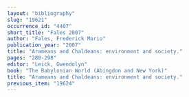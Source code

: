 ```yaml
---
layout: "bibliography"
slug: "19621"
occurrence_id: "4407"
short_title: "Fales 2007"
author: "Fales, Frederick Mario"
publication_year: "2007"
title: "Arameans and Chaldeans: environment and society."
pages: "288-298"
editor: "Leick, Gwendolyn"
book: "The Babylonian World (Abingdon and New York)"
title: "Arameans and Chaldeans: environment and society."
previous_item: "19624"
---
```

